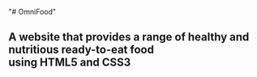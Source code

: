 "# OmniFood" 
## A website that provides a range of healthy and nutritious ready-to-eat food using HTML5 and CSS3
